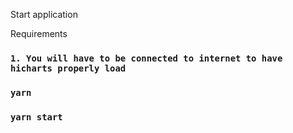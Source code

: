 Start application 


Requirements
### `1. You will have to be connected to internet to have hicharts properly load`

### `yarn `
### `yarn start`




